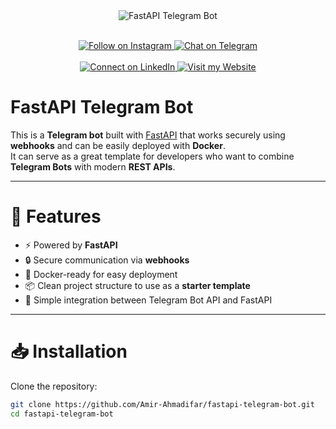<div align="center">
  <img src="https://github.com/user-attachments/assets/2f1a9e5d-telegram-fastapi.png" alt="FastAPI Telegram Bot" />
  <br><br>

  <p align="center">
    <a href="https://instagram.com/ami.r_ahmadii/" rel="nofollow" target="_blank">
      <img src="https://img.shields.io/badge/Instagram-@ami.r_ahmadii-E4405F?logo=instagram&style=for-the-badge" alt="Follow on Instagram" />
    </a>
    <a href="https://t.me/amirahmadifaar" rel="nofollow" target="_blank">
      <img src="https://img.shields.io/badge/Telegram-@amirahmadifaar-26A5E4?logo=telegram&style=for-the-badge" alt="Chat on Telegram" />
    </a>
    <br><br>
    <a href="https://www.linkedin.com/in/amir-mohammad-ahmadifar-8a576b266" rel="nofollow" target="_blank">
      <img src="https://img.shields.io/badge/LinkedIn-amir-0077B5?logo=linkedin&style=for-the-badge" alt="Connect on LinkedIn" />
    </a>
    <a href="https://last3een.ir" rel="nofollow" target="_blank">
      <img src="https://img.shields.io/badge/Website-last3een-4A90E2?logo=world&style=for-the-badge" alt="Visit my Website" />
    </a>
  </p>
</div>

# FastAPI Telegram Bot

This is a **Telegram bot** built with [FastAPI](https://fastapi.tiangolo.com/) that works securely using **webhooks** and can be easily deployed with **Docker**.  
It can serve as a great template for developers who want to combine **Telegram Bots** with modern **REST APIs**.

---

# 🚀 Features
- ⚡ Powered by **FastAPI**
- 🔒 Secure communication via **webhooks**
- 🐳 Docker-ready for easy deployment
- 📦 Clean project structure to use as a **starter template**
- 🤖 Simple integration between Telegram Bot API and FastAPI

---

# 📥 Installation

Clone the repository:

```bash
git clone https://github.com/Amir-Ahmadifar/fastapi-telegram-bot.git
cd fastapi-telegram-bot